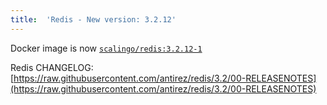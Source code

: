 ```yaml
---
title:	'Redis - New version: 3.2.12'
---
```


Docker image is now [`scalingo/redis:3.2.12-1`](https://hub.docker.com/r/scalingo/redis/)

Redis CHANGELOG: [https://raw.githubusercontent.com/antirez/redis/3.2/00-RELEASENOTES](https://raw.githubusercontent.com/antirez/redis/3.2/00-RELEASENOTES)
